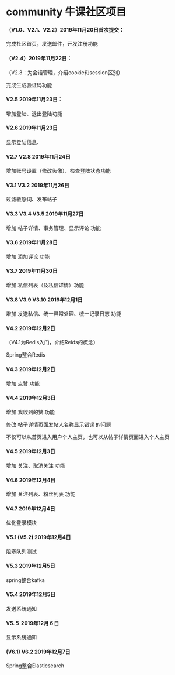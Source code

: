 # community 牛课社区项目
#### （V1.0、V2.1、V2.2）2019年11月20日首次提交：
完成社区首页，发送邮件，开发注册功能
#### （V2.4）2019年11月22日：
（V2.3：为会话管理，介绍cookie和session区别）

完成生成验证码功能
#### V2.5 2019年11月23日：
增加登陆、退出登陆功能
#### V2.6 2019年11月23日
显示登陆信息.
#### V2.7 V2.8 2019年11月24日
增加账号设置（修改头像）、检查登陆状态功能
#### V3.1 V3.2 2019年11月26日
过滤敏感词、发布帖子
#### V3.3 V3.4 V3.5 2019年11月27日
增加 帖子详情、事务管理、显示评论 功能
#### V3.6 2019年11月28日
增加 添加评论 功能
#### V3.7 2019年11月30日
增加 私信列表（及私信详情）功能
#### V3.8 V3.9 V3.10 2019年12月1日
增加 发送私信、统一异常处理、统一记录日志 功能
#### V4.2 2019年12月2日
（V4.1为Redis入门，介绍Reids的概念）

Spring整合Redis
#### V4.3 2019年12月2日
增加 点赞 功能
#### V4.4 2019年12月3日
增加 我收到的赞 功能

修改 帖子详情页面发帖人名称显示错误 的问题

不仅可以从首页进入用户个人主页，也可以从帖子详情页面进入个人主页
#### V4.5 2019年12月3日
增加 关注、取消关注 功能
#### V4.6 2019年12月4日
增加 关注列表、粉丝列表 功能
#### V4.7 2019年12月4日
优化登录模块
#### V5.1 (V5.2) 2019年12月4日
阻塞队列测试
#### V5.3 2019年12月5日
spring整合kafka
#### V5.4 2019年12月5日
发送系统通知
#### V5.５ 2019年12月６日
显示系统通知
#### (V6.1) V6.2 2019年12月7日
Spring整合Elasticsearch